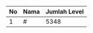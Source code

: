 | No | Nama            | Jumlah Level |
|----|-----------------|--------------|
| 1  | #    |    5348        |
